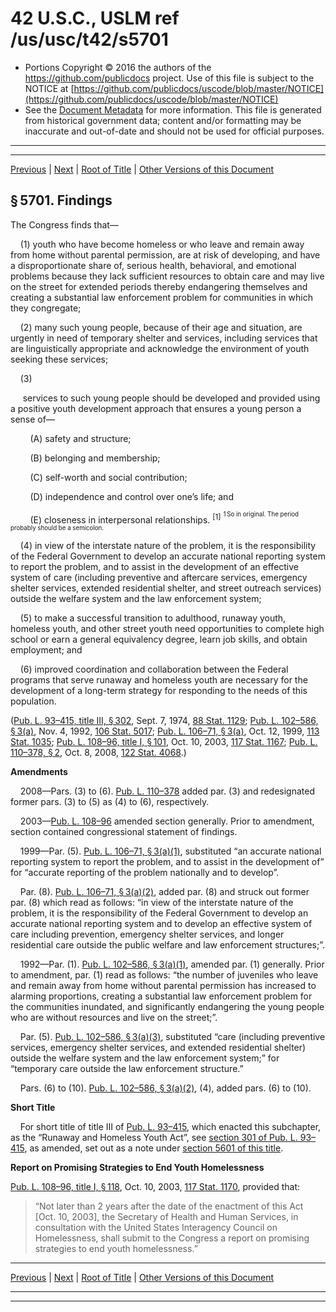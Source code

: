 ---
---

# 42 U.S.C., USLM ref /us/usc/t42/s5701

* Portions Copyright © 2016 the authors of the https://github.com/publicdocs project.
  Use of this file is subject to the NOTICE at [https://github.com/publicdocs/uscode/blob/master/NOTICE](https://github.com/publicdocs/uscode/blob/master/NOTICE)
* See the [Document Metadata](././../../../../..//README.md) for more information.
  This file is generated from historical government data; content and/or formatting may be inaccurate and out-of-date and should not be used for official purposes.

----------
----------

[Previous](./../../../../..//us/usc/t42/ch72/schIII/m__us_usc_t42_ch72_schIII.md) | [Next](./../../../../..//us/usc/t42/ch72/schIII/m__us_usc_t42_s5702.md) | [Root of Title](./../../../../../) | [Other Versions of this Document](https://publicdocs.github.io/go/links?ns=uslm&ref=%2Fus%2Fusc%2Ft42%2Fs5701)

## § 5701. Findings

The Congress finds that—

    (1) youth who have become homeless or who leave and remain away from home without parental permission, are at risk of developing, and have a disproportionate share of, serious health, behavioral, and emotional problems because they lack sufficient resources to obtain care and may live on the street for extended periods thereby endangering themselves and creating a substantial law enforcement problem for communities in which they congregate;

    (2) many such young people, because of their age and situation, are urgently in need of temporary shelter and services, including services that are linguistically appropriate and acknowledge the environment of youth seeking these services;

    (3)

     services to such young people should be developed and provided using a positive youth development approach that ensures a young person a sense of—

        (A) safety and structure;

        (B) belonging and membership;

        (C) self-worth and social contribution;

        (D) independence and control over one’s life; and

        (E) closeness in interpersonal relationships. <sup>\[1\]</sup>  <sup><sup> 1 So in original. The period probably should be a semicolon. </sup></sup> 

    (4) in view of the interstate nature of the problem, it is the responsibility of the Federal Government to develop an accurate national reporting system to report the problem, and to assist in the development of an effective system of care (including preventive and aftercare services, emergency shelter services, extended residential shelter, and street outreach services) outside the welfare system and the law enforcement system;

    (5) to make a successful transition to adulthood, runaway youth, homeless youth, and other street youth need opportunities to complete high school or earn a general equivalency degree, learn job skills, and obtain employment; and

    (6) improved coordination and collaboration between the Federal programs that serve runaway and homeless youth are necessary for the development of a long-term strategy for responding to the needs of this population.

([Pub. L. 93–415, title III, § 302][/us/pl/93/415/s302], Sept. 7, 1974, [88 Stat. 1129][/us/stat/88/1129]; [Pub. L. 102–586, § 3(a)][/us/pl/102/586/s3/a], Nov. 4, 1992, [106 Stat. 5017][/us/stat/106/5017]; [Pub. L. 106–71, § 3(a)][/us/pl/106/71/s3/a], Oct. 12, 1999, [113 Stat. 1035][/us/stat/113/1035]; [Pub. L. 108–96, title I, § 101][/us/pl/108/96/s101], Oct. 10, 2003, [117 Stat. 1167][/us/stat/117/1167]; [Pub. L. 110–378, § 2][/us/pl/110/378/s2], Oct. 8, 2008, [122 Stat. 4068][/us/stat/122/4068].)

 __Amendments__ 

    2008—Pars. (3) to (6). [Pub. L. 110–378][/us/pl/110/378] added par. (3) and redesignated former pars. (3) to (5) as (4) to (6), respectively.

    2003—[Pub. L. 108–96][/us/pl/108/96] amended section generally. Prior to amendment, section contained congressional statement of findings.

    1999—Par. (5). [Pub. L. 106–71, § 3(a)(1)][/us/pl/106/71/s3/a/1], substituted “an accurate national reporting system to report the problem, and to assist in the development of” for “accurate reporting of the problem nationally and to develop”.

    Par. (8). [Pub. L. 106–71, § 3(a)(2)][/us/pl/106/71/s3/a/2], added par. (8) and struck out former par. (8) which read as follows: “in view of the interstate nature of the problem, it is the responsibility of the Federal Government to develop an accurate national reporting system and to develop an effective system of care including prevention, emergency shelter services, and longer residential care outside the public welfare and law enforcement structures;”.

    1992—Par. (1). [Pub. L. 102–586, § 3(a)(1)][/us/pl/102/586/s3/a/1], amended par. (1) generally. Prior to amendment, par. (1) read as follows: “the number of juveniles who leave and remain away from home without parental permission has increased to alarming proportions, creating a substantial law enforcement problem for the communities inundated, and significantly endangering the young people who are without resources and live on the street;”.

    Par. (5). [Pub. L. 102–586, § 3(a)(3)][/us/pl/102/586/s3/a/3], substituted “care (including preventive services, emergency shelter services, and extended residential shelter) outside the welfare system and the law enforcement system;” for “temporary care outside the law enforcement structure.”

    Pars. (6) to (10). [Pub. L. 102–586, § 3(a)(2)][/us/pl/102/586/s3/a/2], (4), added pars. (6) to (10).

 __Short Title__ 

    For short title of title III of [Pub. L. 93–415][/us/pl/93/415], which enacted this subchapter, as the “Runaway and Homeless Youth Act”, see [section 301 of Pub. L. 93–415][/us/pl/93/415/s301], as amended, set out as a note under [section 5601 of this title][/us/usc/t42/s5601].

 __Report on Promising Strategies to End Youth Homelessness__ 

[Pub. L. 108–96, title I, § 118][/us/pl/108/96/s118], Oct. 10, 2003, [117 Stat. 1170][/us/stat/117/1170], provided that: 

> “Not later than 2 years after the date of the enactment of this Act \[Oct. 10, 2003\], the Secretary of Health and Human Services, in consultation with the United States Interagency Council on Homelessness, shall submit to the Congress a report on promising strategies to end youth homelessness.”

----------

[Previous](./../../../../..//us/usc/t42/ch72/schIII/m__us_usc_t42_ch72_schIII.md) | [Next](./../../../../..//us/usc/t42/ch72/schIII/m__us_usc_t42_s5702.md) | [Root of Title](./../../../../../) | [Other Versions of this Document](https://publicdocs.github.io/go/links?ns=uslm&ref=%2Fus%2Fusc%2Ft42%2Fs5701)

----------
----------

[/us/pl/93/415/s302]: https://publicdocs.github.io/go/links?ns=uslm&ref=%2Fus%2Fpl%2F93%2F415%2Fs302
[/us/stat/88/1129]: https://publicdocs.github.io/go/links?ns=uslm&ref=%2Fus%2Fstat%2F88%2F1129
[/us/pl/102/586/s3/a]: https://publicdocs.github.io/go/links?ns=uslm&ref=%2Fus%2Fpl%2F102%2F586%2Fs3%2Fa
[/us/stat/106/5017]: https://publicdocs.github.io/go/links?ns=uslm&ref=%2Fus%2Fstat%2F106%2F5017
[/us/pl/106/71/s3/a]: https://publicdocs.github.io/go/links?ns=uslm&ref=%2Fus%2Fpl%2F106%2F71%2Fs3%2Fa
[/us/stat/113/1035]: https://publicdocs.github.io/go/links?ns=uslm&ref=%2Fus%2Fstat%2F113%2F1035
[/us/pl/108/96/s101]: https://publicdocs.github.io/go/links?ns=uslm&ref=%2Fus%2Fpl%2F108%2F96%2Fs101
[/us/stat/117/1167]: https://publicdocs.github.io/go/links?ns=uslm&ref=%2Fus%2Fstat%2F117%2F1167
[/us/pl/110/378/s2]: https://publicdocs.github.io/go/links?ns=uslm&ref=%2Fus%2Fpl%2F110%2F378%2Fs2
[/us/stat/122/4068]: https://publicdocs.github.io/go/links?ns=uslm&ref=%2Fus%2Fstat%2F122%2F4068
[/us/pl/110/378]: https://publicdocs.github.io/go/links?ns=uslm&ref=%2Fus%2Fpl%2F110%2F378
[/us/pl/108/96]: https://publicdocs.github.io/go/links?ns=uslm&ref=%2Fus%2Fpl%2F108%2F96
[/us/pl/106/71/s3/a/1]: https://publicdocs.github.io/go/links?ns=uslm&ref=%2Fus%2Fpl%2F106%2F71%2Fs3%2Fa%2F1
[/us/pl/106/71/s3/a/2]: https://publicdocs.github.io/go/links?ns=uslm&ref=%2Fus%2Fpl%2F106%2F71%2Fs3%2Fa%2F2
[/us/pl/102/586/s3/a/1]: https://publicdocs.github.io/go/links?ns=uslm&ref=%2Fus%2Fpl%2F102%2F586%2Fs3%2Fa%2F1
[/us/pl/102/586/s3/a/3]: https://publicdocs.github.io/go/links?ns=uslm&ref=%2Fus%2Fpl%2F102%2F586%2Fs3%2Fa%2F3
[/us/pl/102/586/s3/a/2]: https://publicdocs.github.io/go/links?ns=uslm&ref=%2Fus%2Fpl%2F102%2F586%2Fs3%2Fa%2F2
[/us/pl/93/415]: https://publicdocs.github.io/go/links?ns=uslm&ref=%2Fus%2Fpl%2F93%2F415
[/us/pl/93/415/s301]: https://publicdocs.github.io/go/links?ns=uslm&ref=%2Fus%2Fpl%2F93%2F415%2Fs301
[/us/usc/t42/s5601]: https://publicdocs.github.io/go/links?ns=uslm&ref=%2Fus%2Fusc%2Ft42%2Fs5601
[/us/pl/108/96/s118]: https://publicdocs.github.io/go/links?ns=uslm&ref=%2Fus%2Fpl%2F108%2F96%2Fs118
[/us/stat/117/1170]: https://publicdocs.github.io/go/links?ns=uslm&ref=%2Fus%2Fstat%2F117%2F1170


